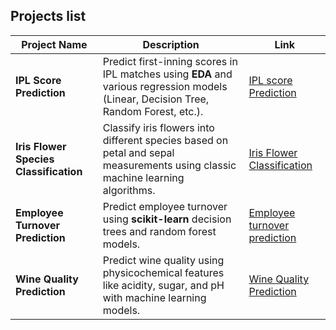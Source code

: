 ## Projects list

| Project Name                                | Description                                                                                                                                                    |Link|
|---------------------------------------------|----------------------------------------------------------------------------------------------------------------------------------------------------------------|-------|
| **IPL Score Prediction**                     | Predict first-inning scores in IPL matches using **EDA** and various regression models (Linear, Decision Tree, Random Forest, etc.).        | [IPL score Prediction](https://github.com/nithinbadicodes/AI-ML-Projects/tree/master/IPL_score_prediction)                                                                 |
| **Iris Flower Species Classification**       | Classify iris flowers into different species based on petal and sepal measurements using classic machine learning algorithms.               | [Iris Flower Classification](https://github.com/nithinbadicodes/AI-ML-Projects/tree/master/Iris_Flower_classification)
| **Employee Turnover Prediction**       | Predict employee turnover using **scikit-learn** decision trees and random forest models.              | [Employee turnover prediction](https://github.com/nithinbadicodes/AI-ML-Projects/tree/master/Employee_turnover_prediction)
| **Wine Quality Prediction**                 | Predict wine quality using physicochemical features like acidity, sugar, and pH with machine learning models.                                                 | [Wine Quality Prediction](https://github.com/nithinbadicodes/AI-ML-Projects/tree/master/Wine_quality_prediction)

